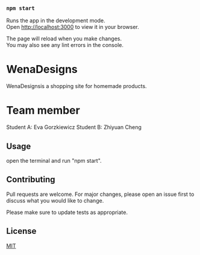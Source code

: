 ### `npm start`

Runs the app in the development mode.\
Open [http://localhost:3000](http://localhost:3000) to view it in your browser.

The page will reload when you make changes.\
You may also see any lint errors in the console.

# WenaDesigns

WenaDesignsis a shopping site for homemade products.

# Team member
Student A: Eva Gorzkiewicz 
Student B: Zhiyuan Cheng

## Usage

open the terminal and run "npm start".

## Contributing
Pull requests are welcome. For major changes, please open an issue first to discuss what you would like to change.

Please make sure to update tests as appropriate.

## License
[MIT](https://choosealicense.com/licenses/mit/)
